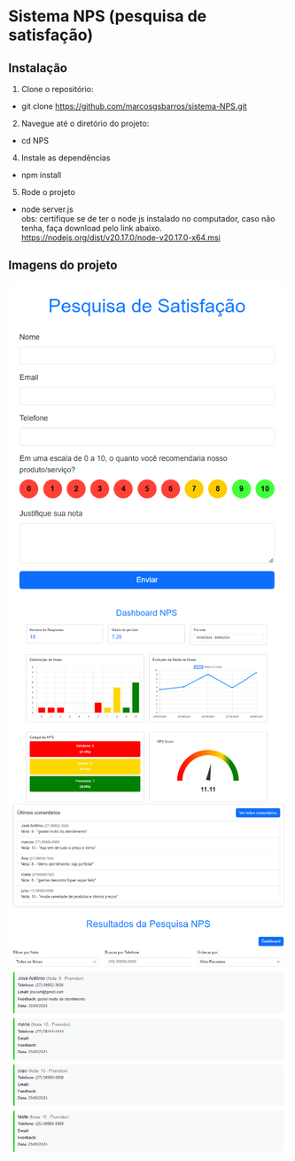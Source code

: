 # Sistema NPS (pesquisa de satisfação)

## Instalação

1. Clone o repositório:<br />
  - git clone https://github.com/marcosgsbarros/sistema-NPS.git
2. Navegue até o diretório do projeto:<br />
  - cd NPS
4. Instale as dependências<br />
  - npm install
5. Rode o projeto<br />
  - node server.js<br />
obs: certifique se de ter o node js instalado no computador, caso não tenha, faça download pelo link abaixo.<br />
   https://nodejs.org/dist/v20.17.0/node-v20.17.0-x64.msi
## Imagens do projeto<br />
![Screenshot](images/survey.png)<br />
![Screenshot](images/dashboard.png)<br />
![Screenshot](images/feedbacks.png)
